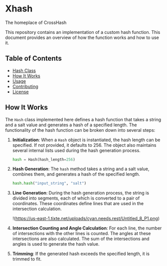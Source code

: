 # Xhash
The homeplace of CrossHash

This repository contains an implementation of a custom hash function. This document provides an overview of how the function works and how to use it.

## Table of Contents

- [Hash Class](#Xhash)
- [How It Works](#how-it-works)
- [Usage](#usage)
- [Contributing](#contributing)
- [License](#license)

## How It Works

The `Hash` class implemented here defines a hash function that takes a string and a salt value and generates a hash of a specified length. The functionality of the hash function can be broken down into several steps:

1. **Initialization**: When a `Hash` object is instantiated, the hash length can be specified. If not provided, it defaults to 256. The object also maintains several internal lists used during the hash generation process.

    ```python
    hash = Hash(hash_length=256)
    ```

2. **Hash Generation**: The `hash` method takes a string and a salt value, combines them, and generates a hash of the specified length.

    ```python
    hash.hash("input_string", "salt")
    ```

3. **Line Generation**: During the hash generation process, the string is divided into segments, each of which is converted to a pair of coordinates. These coordinates define lines that are used in the intersection calculation.

   !(https://us-east-1.tixte.net/uploads/cyan.needs.rest/Untitled_8_P1.png)

5. **Intersection Counting and Angle Calculation**: For each line, the number of intersections with the other lines is counted. The angles at these intersections are also calculated. The sum of the intersections and angles is used to generate the hash value.

6. **Trimming**: If the generated hash exceeds the specified length, it is trimmed to fit.
